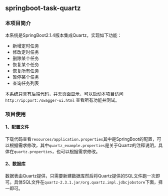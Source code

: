 ## springboot-task-quartz

### 本项目简介

本系统是SpringBoot2.1.4版本集成Quartz，实现如下功能：

- 新增定时任务
- 修改定时任务
- 删除某个任务
- 恢复某个任务
- 恢复所有任务
- 暂停某个任务
- 查询任务列表

本系统只具有后端代码，并无页面显示，可以启动本项目访问`http://ip:port:/swagger-ui.html` 查看所有功能并测试。

### 项目使用

#### 1、配置文件
下载代码查看`resources/application.properties`其中是SpringBoot的配置，可以根据需求修改，其中`quartz_example.properties`是关于Quartz的注释说明，具体在`quartz.properties`，也可以根据需求修改。

#### 2、数据库
数据表由Quartz提供，只需要新建数据库然后将Quartz提供的SQL文件跑一次即可。具体SQL文件在`quartz-2.3.1.jar/org.quartz.impl.jdbcjobstore`下面，择一即可。
